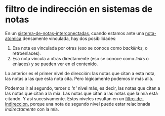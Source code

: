 # filtro de indirección en sistemas de notas

En un [sistema-de-notas-interconectadas](sistema-de-notas-interconectadas.md), cuando estamos ante una [nota-atomica](nota-atomica.md) densamente vinculada, hay dos posibilidades:

1. Esa nota es vinculada por otras (eso se conoce como *backlinks*, o retroenlaces).
1. Esa nota vincula a otras directamente (eso se conoce como *links* o enlaces) y se pueden ver en el contenido.

Lo anterior es el primer nivel de dirección: las notas que citan a esta nota, las notas a las que esta nota cita. Pero lógicamente podemos ir más allá.

Podemos ir al segundo, tercer o *'n'* nivel más, es decir, las notas que citan a las notas que citan a la mía. Las notas que citan a las notas que la mía está citando. Y así sucesivamente. Estos niveles resultan en un [filtro-de-indireccion](filtro-de-indireccion.md), porque una nota de segundo nivel puede estar relacionada *indirectamente* con la mía.
